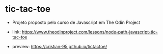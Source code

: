 # tic-tac-toe

- Projeto proposto pelo curso de Javascript em The Odin Project

-  link: https://www.theodinproject.com/lessons/node-path-javascript-tic-tac-toe

- preview: https://cristian-95.github.io/tictactoe/
